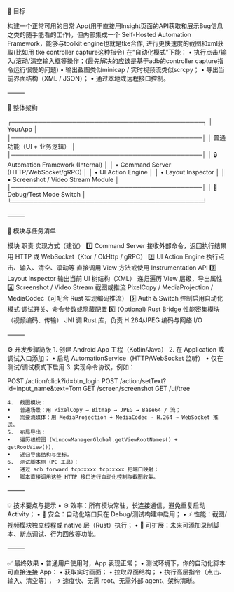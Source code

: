 
🚀 目标

构建一个正常可用的日常 App(用于直接用Insight页面的API获取和展示Bug信息之类的随手能看的工作)，但内部集成一个 Self-Hosted Automation Framework，能够与toolkit engine也就是tke合作, 进行更快速度的截图和xml获取(比如用 tke controller capture这种指令)
在“自动化模式”下能：
	•	执行点击/输入/滚动/清空输入框等操作；(最先解决的应该是基于adb的controller capture指令运行很慢的问题)
	•	输出截图类似minicap / 实时视频流类似scrcpy；
	•	导出当前界面结构（XML / JSON）；
	•	通过本地或远程接口控制。

⸻

🧩 整体架构

┌────────────────────────────────────────────┐
│                 YourApp                    │
│────────────────────────────────────────────│
│  普通功能（UI + 业务逻辑）                  │
│────────────────────────────────────────────│
│  🔒 Automation Framework (Internal)        │
│   • Command Server (HTTP/WebSocket/gRPC)   │
│   • UI Action Engine                       │
│   • Layout Inspector                       │
│   • Screenshot / Video Stream Module        │
│────────────────────────────────────────────│
│  🔌 Debug/Test Mode Switch                  │
└────────────────────────────────────────────┘


⸻

🧠 模块与任务清单

模块	职责	实现方式（建议）
1️⃣ Command Server	接收外部命令，返回执行结果	用 HTTP 或 WebSocket（Ktor / OkHttp / gRPC）
2️⃣ UI Action Engine	执行点击、输入、清空、滚动等	直接调用 View 方法或使用 Instrumentation API
3️⃣ Layout Inspector	输出当前 UI 树结构（XML）	递归遍历 View 层级，导出属性
4️⃣ Screenshot / Video Stream	截图或推流	PixelCopy / MediaProjection / MediaCodec（可配合 Rust 实现编码推流）
5️⃣ Auth & Switch	控制启用自动化模式	调试开关、命令参数或隐藏配置
6️⃣ (Optional) Rust Bridge	性能密集模块（视频编码、传输）	JNI 调 Rust 库，负责 H.264/JPEG 编码与网络 I/O


⸻

⚙️ 开发步骤简版
	1.	创建 Android App 工程（Kotlin/Java）
	2.	在 Application 或调试入口添加：
	•	启动 AutomationService（HTTP/WebSocket 监听）
	•	仅在测试/调试模式下启用
	3.	实现命令协议，例如：

POST /action/click?id=btn_login
POST /action/setText?id=input_name&text=Tom
GET  /screen/screenshot
GET  /ui/tree


	4.	截图模块：
	•	普通场景：用 PixelCopy → Bitmap → JPEG → Base64 / 流；
	•	需要流媒体：用 MediaProjection + MediaCodec → H.264 → WebSocket 推送。
	5.	布局导出：
	•	遍历根视图 (WindowManagerGlobal.getViewRootNames() + getRootView())，
	•	递归导出结构与坐标。
	6.	测试脚本侧（PC 工具）：
	•	通过 adb forward tcp:xxxx tcp:xxxx 把端口映射；
	•	脚本直接调用这些 HTTP 接口进行自动化控制与截图收集。

⸻

💡 技术要点与提示
	•	⚙️ 效率：所有模块常驻，长连接通信，避免重复启动 Activity；
	•	🔐 安全：自动化端口只在 Debug/测试构建中启用；
	•	⚡ 性能：截图/视频模块独立线程或 native 层（Rust）执行；
	•	🧩 可扩展：未来可添加录制脚本、断点调试、行为回放等功能。

⸻

✅ 最终效果
	•	普通用户使用时，App 表现正常；
	•	测试环境下，你的自动化脚本可直接连接 App：
	•	获取实时画面；
	•	拉取界面结构；
	•	执行高层指令（点击、输入、清空等）；
→ 速度快、无需 root、无需外部 agent、架构清晰。
